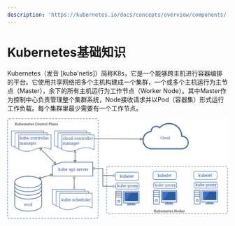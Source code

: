 ```yaml
---
description: 'https://kubernetes.io/docs/concepts/overview/components/'
---
```


# Kubernetes基础知识

Kubernetes（发音 \[kubə'netis\]）简称K8s，它是一个能够跨主机进行容器编排的平台。它使用共享网络把多个主机构建成一个集群，一个或多个主机运行为主节点（Master），余下的所有主机运行为工作节点（Worker Node）。其中Master作为控制中心负责管理整个集群系统，Node接收请求并以Pod（容器集）形式运行工作负载。每个集群里最少需要有一个工作节点。

![](../.gitbook/assets/image%20%282%29.png)



